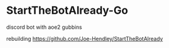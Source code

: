 # StartTheBotAlready-Go
discord bot with aoe2 gubbins

rebuilding https://github.com/Joe-Hendley/StartTheBotAlready
